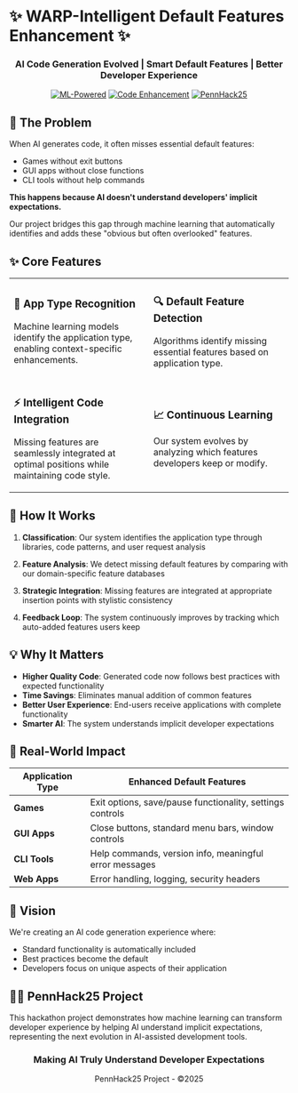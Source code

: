 # ✨ WARP-Intelligent Default Features Enhancement ✨

<div align="center">

### AI Code Generation Evolved | Smart Default Features | Better Developer Experience

[![ML-Powered](https://img.shields.io/badge/ML_Powered-FF6B6B?style=for-the-badge)](https://github.com/yourusername/warp-enhancement)
[![Code Enhancement](https://img.shields.io/badge/Code_Enhancement-4ECDC4?style=for-the-badge)](https://github.com/yourusername/warp-enhancement)
[![PennHack25](https://img.shields.io/badge/PennHack25-FFE66D?style=for-the-badge)](https://github.com/yourusername/warp-enhancement)

</div>

## 🚀 The Problem

When AI generates code, it often misses essential default features:
- Games without exit buttons
- GUI apps without close functions
- CLI tools without help commands

**This happens because AI doesn't understand developers' implicit expectations.**

Our project bridges this gap through machine learning that automatically identifies and adds these "obvious but often overlooked" features.

## ✨ Core Features

<table>
  <tr>
    <td width="50%">
      <h3>🧠 App Type Recognition</h3>
      <p>Machine learning models identify the application type, enabling context-specific enhancements.</p>
    </td>
    <td width="50%">
      <h3>🔍 Default Feature Detection</h3>
      <p>Algorithms identify missing essential features based on application type.</p>
    </td>
  </tr>
  <tr>
    <td width="50%">
      <h3>⚡ Intelligent Code Integration</h3>
      <p>Missing features are seamlessly integrated at optimal positions while maintaining code style.</p>
    </td>
    <td width="50%">
      <h3>📈 Continuous Learning</h3>
      <p>Our system evolves by analyzing which features developers keep or modify.</p>
    </td>
  </tr>
</table>

## 🔬 How It Works

1. **Classification**: Our system identifies the application type through libraries, code patterns, and user request analysis

2. **Feature Analysis**: We detect missing default features by comparing with our domain-specific feature databases

3. **Strategic Integration**: Missing features are integrated at appropriate insertion points with stylistic consistency

4. **Feedback Loop**: The system continuously improves by tracking which auto-added features users keep

## 💡 Why It Matters

- **Higher Quality Code**: Generated code now follows best practices with expected functionality
- **Time Savings**: Eliminates manual addition of common features
- **Better User Experience**: End-users receive applications with complete functionality
- **Smarter AI**: The system understands implicit developer expectations

## 🎯 Real-World Impact

| Application Type | Enhanced Default Features |
|------------------|---------------------------|
| **Games** | Exit options, save/pause functionality, settings controls |
| **GUI Apps** | Close buttons, standard menu bars, window controls |
| **CLI Tools** | Help commands, version info, meaningful error messages |
| **Web Apps** | Error handling, logging, security headers |

## 🔮 Vision

We're creating an AI code generation experience where:
- Standard functionality is automatically included
- Best practices become the default
- Developers focus on unique aspects of their application

## 👨‍💻 PennHack25 Project

This hackathon project demonstrates how machine learning can transform developer experience by helping AI understand implicit expectations, representing the next evolution in AI-assisted development tools.

<div align="center">
  <h3>Making AI Truly Understand Developer Expectations</h3>
  <p>PennHack25 Project - ©2025</p>
</div>
